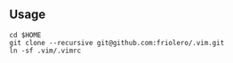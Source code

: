 ## Usage
```
cd $HOME
git clone --recursive git@github.com:friolero/.vim.git
ln -sf .vim/.vimrc
```


